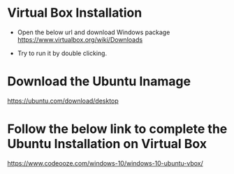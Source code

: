 
# Virtual Box Installation

- Open the below url and download Windows package
  https://www.virtualbox.org/wiki/Downloads
  
- Try to run it by double clicking.

# Download the Ubuntu Inamage
  https://ubuntu.com/download/desktop
  
# Follow the below link to complete the Ubuntu Installation on Virtual Box

https://www.codeooze.com/windows-10/windows-10-ubuntu-vbox/
